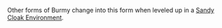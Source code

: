 Other forms of Burmy change into this form when leveled up in a [Sandy Cloak Environment](#!Environments/Sandy_Cloak).

